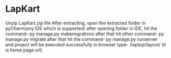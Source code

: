 # LapKart

Unzip LapKart.zip file
After extracting, open the extracted folder in pyCharm(any IDE which is supported)
after opening folder in IDE, hit the command- py manage.py makemigrations
after that hit other command- py manage.py migrate
after that hit the command- py manage.py runserver and project will be executed successfully
in browser type- /laptop/layout/    (it is home page url)
